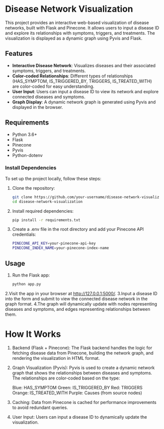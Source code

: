 # Disease Network Visualization

This project provides an interactive web-based visualization of disease networks, built with Flask and Pinecone. It allows users to input a disease ID and explore its relationships with symptoms, triggers, and treatments. The visualization is displayed as a dynamic graph using Pyvis and Flask.

## Features

- **Interactive Disease Network**: Visualizes diseases and their associated symptoms, triggers, and treatments.
- **Color-coded Relationships**: Different types of relationships (HAS_SYMPTOM, IS_TRIGGERED_BY, TRIGGERS, IS_TREATED_WITH) are color-coded for easy understanding.
- **User Input**: Users can input a disease ID to view its network and explore connected diseases and symptoms.
- **Graph Display**: A dynamic network graph is generated using Pyvis and displayed in the browser.

## Requirements

- Python 3.6+
- Flask
- Pinecone
- Pyvis
- Python-dotenv

### Install Dependencies

To set up the project locally, follow these steps:

1. Clone the repository:
   ```bash
   git clone https://github.com/your-username/disease-network-visualization.git
   cd disease-network-visualization

2. Install required dependencies:
   ```bash
   pip install -r requirements.txt
3. Create a .env file in the root directory and add your Pinecone API credentials:
   ```bash
   PINECONE_API_KEY=your-pinecone-api-key
   PINECONE_INDEX_NAME=your-pinecone-index-name

## Usage
1. Run the Flask app:

   ```bash
   python app.py
2.Visit the app in your browser at http://127.0.0.1:5000/.
3.Input a disease ID into the form and submit to view the connected disease network in the graph format.
4.The graph will dynamically update with nodes representing diseases and symptoms, and edges representing relationships between them.

# How It Works
1. Backend (Flask + Pinecone): The Flask backend handles the logic for fetching disease data from Pinecone, building the network graph, and rendering the visualization in HTML format.
2. Graph Visualization (Pyvis): Pyvis is used to create a dynamic network graph that shows the relationships between diseases and symptoms. The relationships are color-coded based on the type:

   Blue: HAS_SYMPTOM
   Green: IS_TRIGGERED_BY
   Red: TRIGGERS
   Orange: IS_TREATED_WITH
   Purple: Causes (from source nodes)

3. Caching: Data from Pinecone is cached for performance improvements to avoid redundant queries.

4. User Input: Users can input a disease ID to dynamically update the visualization.
